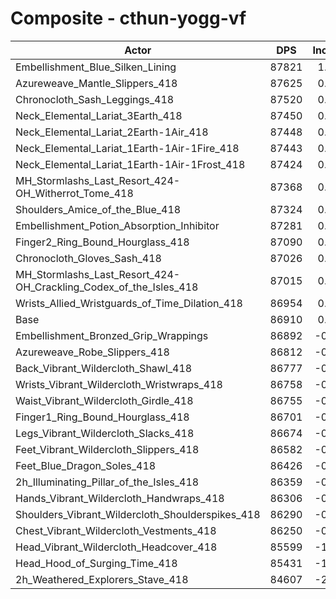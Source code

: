 # Composite - cthun-yogg-vf
| Actor | DPS | Increase |
|---|:---:|:---:|
|Embellishment_Blue_Silken_Lining|87821|1.05%|
|Azureweave_Mantle_Slippers_418|87625|0.82%|
|Chronocloth_Sash_Leggings_418|87520|0.70%|
|Neck_Elemental_Lariat_3Earth_418|87450|0.62%|
|Neck_Elemental_Lariat_2Earth-1Air_418|87448|0.62%|
|Neck_Elemental_Lariat_1Earth-1Air-1Fire_418|87443|0.61%|
|Neck_Elemental_Lariat_1Earth-1Air-1Frost_418|87424|0.59%|
|MH_Stormlashs_Last_Resort_424-OH_Witherrot_Tome_418|87368|0.53%|
|Shoulders_Amice_of_the_Blue_418|87324|0.48%|
|Embellishment_Potion_Absorption_Inhibitor|87281|0.43%|
|Finger2_Ring_Bound_Hourglass_418|87090|0.21%|
|Chronocloth_Gloves_Sash_418|87026|0.13%|
|MH_Stormlashs_Last_Resort_424-OH_Crackling_Codex_of_the_Isles_418|87015|0.12%|
|Wrists_Allied_Wristguards_of_Time_Dilation_418|86954|0.05%|
|Base|86910|0.00%|
|Embellishment_Bronzed_Grip_Wrappings|86892|-0.02%|
|Azureweave_Robe_Slippers_418|86812|-0.11%|
|Back_Vibrant_Wildercloth_Shawl_418|86777|-0.15%|
|Wrists_Vibrant_Wildercloth_Wristwraps_418|86758|-0.18%|
|Waist_Vibrant_Wildercloth_Girdle_418|86755|-0.18%|
|Finger1_Ring_Bound_Hourglass_418|86701|-0.24%|
|Legs_Vibrant_Wildercloth_Slacks_418|86674|-0.27%|
|Feet_Vibrant_Wildercloth_Slippers_418|86582|-0.38%|
|Feet_Blue_Dragon_Soles_418|86426|-0.56%|
|2h_Illuminating_Pillar_of_the_Isles_418|86359|-0.63%|
|Hands_Vibrant_Wildercloth_Handwraps_418|86306|-0.70%|
|Shoulders_Vibrant_Wildercloth_Shoulderspikes_418|86290|-0.71%|
|Chest_Vibrant_Wildercloth_Vestments_418|86250|-0.76%|
|Head_Vibrant_Wildercloth_Headcover_418|85599|-1.51%|
|Head_Hood_of_Surging_Time_418|85431|-1.70%|
|2h_Weathered_Explorers_Stave_418|84607|-2.65%|
